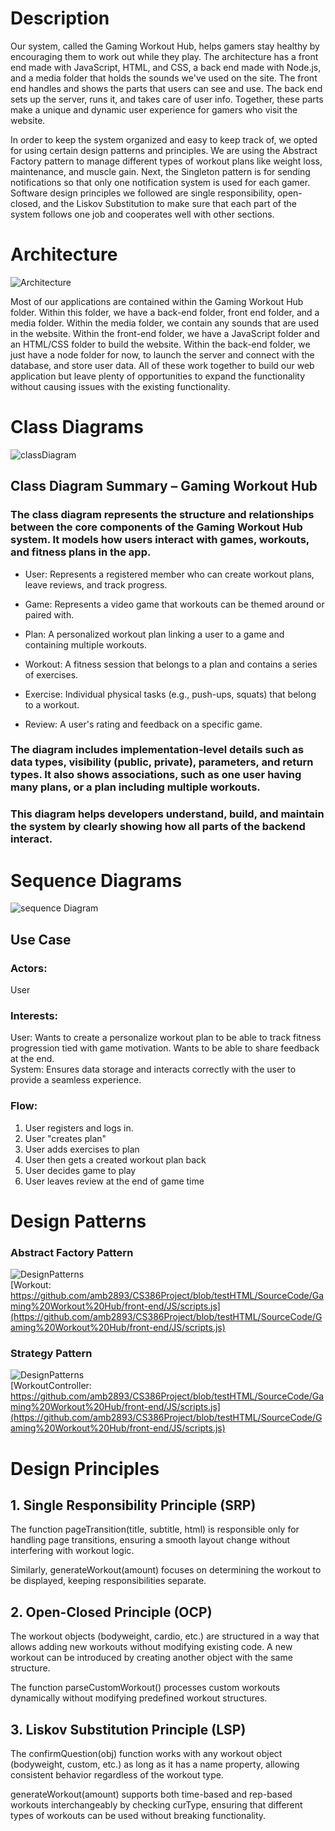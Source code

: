 # Description
Our system, called the Gaming Workout Hub, helps gamers stay healthy by encouraging them to work out while they play. The architecture has a front end made with JavaScript, HTML, and CSS, a back end made with Node.js, and a media folder that holds the sounds we've used on the site. The front end handles and shows the parts that users can see and use. The back end sets up the server, runs it, and takes care of user info. Together, these parts make a unique and dynamic user experience for gamers who visit the website.  

In order to keep the system organized and easy to keep track of, we opted for using certain design patterns and principles. We are using the Abstract Factory pattern to manage different types of workout plans like weight loss, maintenance, and muscle gain. Next, the Singleton pattern is for sending notifications so that only one notification system is used for each gamer. Software design principles we followed are single responsibility, open-closed, and the Liskov Substitution to make sure that each part of the system follows one job and cooperates well with other sections.  

# Architecture

![Architecture](D-5-Pictures/architecture.png)

Most of our applications are contained within the Gaming Workout Hub folder. Within this folder, we have a back-end folder, front end folder, and a media folder. Within the media folder, we contain any sounds that are used in the website. Within the front-end folder, we have a JavaScript folder and an HTML/CSS folder to build the website. Within the back-end folder, we just have a node folder for now, to launch the server and connect with the database, and store user data. All of these work together to build our web application but leave plenty of opportunities to expand the functionality without causing issues with the existing functionality.

# Class Diagrams
![classDiagram](D-5-Pictures/class_diagram.png)
## Class Diagram Summary – Gaming Workout Hub
### The class diagram represents the structure and relationships between the core components of the Gaming Workout Hub system. It models how users interact with games, workouts, and fitness plans in the app.

- User: Represents a registered member who can create workout plans, leave reviews, and track progress.

- Game: Represents a video game that workouts can be themed around or paired with.

- Plan: A personalized workout plan linking a user to a game and containing multiple workouts.

- Workout: A fitness session that belongs to a plan and contains a series of exercises.

- Exercise: Individual physical tasks (e.g., push-ups, squats) that belong to a workout.

- Review: A user's rating and feedback on a specific game.

### The diagram includes implementation-level details such as data types, visibility (public, private), parameters, and return types. It also shows associations, such as one user having many plans, or a plan including multiple workouts.

### This diagram helps developers understand, build, and maintain the system by clearly showing how all parts of the backend interact.

# Sequence Diagrams
![sequence Diagram](D-5-Pictures/sequencediagram.png)  
## Use Case  
### Actors:  
User  
### Interests:  
User: Wants to create a personalize workout plan to be able to track fitness progression tied with game motivation. Wants to be able to share feedback at the end.  
System: Ensures data storage and interacts correctly with the user to provide a seamless experience.  
### Flow:  
1. User registers and logs in.
2. User "creates plan"
3. User adds exercises to plan
4. User then gets a created workout plan back
5. User decides game to play
6. User leaves review at the end of game time


# Design Patterns
### Abstract Factory Pattern
![DesignPatterns](D-5-Pictures/factory.png)<br />
[Workout: https://github.com/amb2893/CS386Project/blob/testHTML/SourceCode/Gaming%20Workout%20Hub/front-end/JS/scripts.js](https://github.com/amb2893/CS386Project/blob/testHTML/SourceCode/Gaming%20Workout%20Hub/front-end/JS/scripts.js)
### Strategy Pattern
![DesignPatterns](D-5-Pictures/strategy.png)<br />
[WorkoutController: https://github.com/amb2893/CS386Project/blob/testHTML/SourceCode/Gaming%20Workout%20Hub/front-end/JS/scripts.js](https://github.com/amb2893/CS386Project/blob/testHTML/SourceCode/Gaming%20Workout%20Hub/front-end/JS/scripts.js)

# Design Principles

## 1. Single Responsibility Principle (SRP)

The function pageTransition(title, subtitle, html) is responsible only for handling page transitions, ensuring a smooth layout change without interfering with workout logic.

Similarly, generateWorkout(amount) focuses on determining the workout to be displayed, keeping responsibilities separate.

## 2. Open-Closed Principle (OCP)

The workout objects (bodyweight, cardio, etc.) are structured in a way that allows adding new workouts without modifying existing code. A new workout can be introduced by creating another object with the same structure.

The function parseCustomWorkout() processes custom workouts dynamically without modifying predefined workout structures.

## 3. Liskov Substitution Principle (LSP)

The confirmQuestion(obj) function works with any workout object (bodyweight, custom, etc.) as long as it has a name property, allowing consistent behavior regardless of the workout type.

generateWorkout(amount) supports both time-based and rep-based workouts interchangeably by checking curType, ensuring that different types of workouts can be used without breaking functionality.

